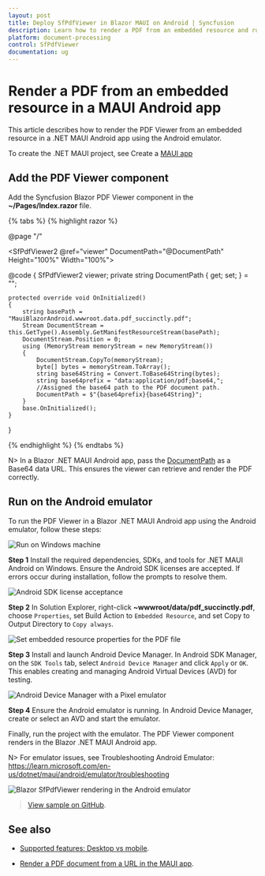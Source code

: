 ```yaml
---
layout: post
title: Deploy SfPdfViewer in Blazor MAUI on Android | Syncfusion
description: Learn how to render a PDF from an embedded resource and run the Syncfusion Blazor SfPdfViewer on Android using the .NET MAUI emulator.
platform: document-processing
control: SfPdfViewer
documentation: ug
---
```


# Render a PDF from an embedded resource in a MAUI Android app 

This article describes how to render the PDF Viewer from an embedded resource in a .NET MAUI Android app using the Android emulator.

To create the .NET MAUI project, see Create a [MAUI app](https://help.syncfusion.com/document-processing/pdf/pdf-viewer/blazor/getting-started/deploy-maui-windows)

## Add the PDF Viewer component

Add the Syncfusion Blazor PDF Viewer component in the **~/Pages/Index.razor** file.

{% tabs %}
{% highlight razor %}

@page "/"

<SfPdfViewer2 @ref="viewer" DocumentPath="@DocumentPath" Height="100%" Width="100%"></SfPdfViewer2>

@code {
    SfPdfViewer2 viewer;
    private string DocumentPath { get; set; } = "";

    protected override void OnInitialized()
    {
        string basePath = "MauiBlazorAndroid.wwwroot.data.pdf_succinctly.pdf";
        Stream DocumentStream = this.GetType().Assembly.GetManifestResourceStream(basePath);
        DocumentStream.Position = 0;
        using (MemoryStream memoryStream = new MemoryStream())
        {
            DocumentStream.CopyTo(memoryStream);
            byte[] bytes = memoryStream.ToArray();
            string base64String = Convert.ToBase64String(bytes);
            string base64prefix = "data:application/pdf;base64,";
            //Assigned the base64 path to the PDF document path.
            DocumentPath = $"{base64prefix}{base64String}";
        }
        base.OnInitialized();
    }
}

{% endhighlight %}
{% endtabs %}

N> In a Blazor .NET MAUI Android app, pass the [DocumentPath](https://help.syncfusion.com/cr/blazor/Syncfusion.Blazor.SfPdfViewer.PdfViewerBase.html#Syncfusion_Blazor_SfPdfViewer_PdfViewerBase_DocumentPath) as a Base64 data URL. This ensures the viewer can retrieve and render the PDF correctly.

## Run on the Android emulator

To run the PDF Viewer in a Blazor .NET MAUI Android app using the Android emulator, follow these steps:

![Run on Windows machine](../getting-started/gettingstarted-images/emulator_maui.png)

**Step 1** Install the required dependencies, SDKs, and tools for .NET MAUI Android on Windows. Ensure the Android SDK licenses are accepted. If errors occur during installation, follow the prompts to resolve them.

![Android SDK license acceptance](../getting-started/gettingstarted-images/android-sdk-liscence_maui.png)

**Step 2** In Solution Explorer, right-click **~wwwroot/data/pdf_succinctly.pdf**, choose `Properties`, set Build Action to `Embedded Resource`, and set Copy to Output Directory to `Copy always`.

![Set embedded resource properties for the PDF file](../getting-started/gettingstarted-images/android_maui_properties.png)

**Step 3** Install and launch Android Device Manager. In Android SDK Manager, on the `SDK Tools` tab, select `Android Device Manager` and click `Apply` or `OK`. This enables creating and managing Android Virtual Devices (AVD) for testing.

![Android Device Manager with a Pixel emulator](../getting-started/gettingstarted-images/pixcel-emulator_maui.png)

**Step 4** Ensure the Android emulator is running. In Android Device Manager, create or select an AVD and start the emulator.

Finally, run the project with the emulator. The PDF Viewer component renders in the Blazor .NET MAUI Android app.

N> For emulator issues, see Troubleshooting Android Emulator: https://learn.microsoft.com/en-us/dotnet/maui/android/emulator/troubleshooting

![Blazor SfPdfViewer rendering in the Android emulator](../getting-started/gettingstarted-images/emulator.png)

>[View sample on GitHub](https://github.com/SyncfusionExamples/blazor-pdf-viewer-examples/tree/master/Server%20Deployment/Maui/MauiBlazorAndroid).

## See also

* [Supported features: Desktop vs mobile](../overview#supported-features-desktop-vs-mobile).

* [Render a PDF document from a URL in the MAUI app](../getting-started/maui-blazor-app).
